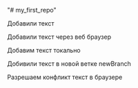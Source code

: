 "# my_first_repo"  

Добавили текст

Добавили текст через веб браузер

Добавим текст токально

Добивили текст в новой ветке newBranch

Разрешаем конфликт текст в браузере
